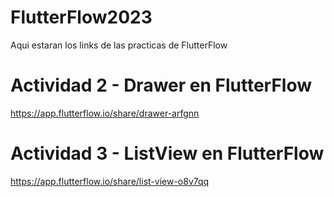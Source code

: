 # FlutterFlow2023
Aqui estaran los links de las practicas de FlutterFlow

# Actividad 2 - Drawer en FlutterFlow
https://app.flutterflow.io/share/drawer-arfgnn

# Actividad 3 - ListView en FlutterFlow
https://app.flutterflow.io/share/list-view-o8v7qq
